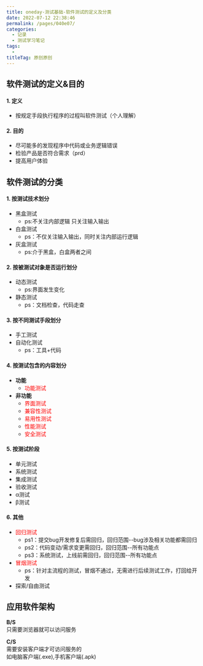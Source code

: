 ```yaml
---
title: oneday-测试基础-软件测试的定义及分类
date: 2022-07-12 22:38:46
permalink: /pages/040e07/
categories:
  - 记录
  - 测试学习笔记
tags:
  - 
titleTag: 原创原创
---
```

## 软件测试的定义&目的
#### 1. **定义**
  - 按规定手段执行程序的过程叫软件测试（个人理解）
#### 2. **目的**
  - 尽可能多的发现程序中代码或业务逻辑错误
  - 检验产品是否符合需求（prd）
  - 提高用户体验
  
<!-- more -->

## 软件测试的分类
#### 1. **按测试技术划分**
  - 黑盒测试
    - ps:不关注内部逻辑 只关注输入输出
  - 白盒测试
    - ps：不仅关注输入输出，同时关注内部运行逻辑
  - 灰盒测试
    - ps:介于黑盒，白盒两者之间
#### 2. **按被测试对象是否运行划分**
  - 动态测试
    - ps:界面发生变化
  - 静态测试
    - ps：文档检查，代码走查
#### 3. **按不同测试手段划分**
  - 手工测试
  - 自动化测试
    - ps：工具+代码
#### 4. **按测试包含的内容划分**
  - **功能**
    - <font color=red>功能测试</font>
  - **非功能**
    - <font color=red>界面测试</font>
    - <font color=red>兼容性测试</font>
    - <font color=red>易用性测试</font>
    - <font color=red>性能测试</font>
    - <font color=red>安全测试</font>
#### 5. **按测试阶段**
  - 单元测试
  - 系统测试
  - 集成测试
  - 验收测试
  - α测试
  - β测试
#### 6. **其他**
  - <font color=red>回归测试</font>
    - ps1：提交bug开发修复后需回归，回归范围--bug涉及相关功能都需回归
    - ps2：代码变动/需求变更需回归，回归范围--所有功能点
    - ps3：系统测试，上线前需回归，回归范围--所有功能点
  - <font color=red>冒烟测试</font>
    - ps：针对主流程的测试，冒烟不通过，无需进行后续测试工作，打回给开发
  - 探索/自由测试

## 应用软件架构
**B/S**  
只需要浏览器就可以访问服务  

**C/S**  
需要安装客户端才可访问服务的    
如电脑客户端(.exe),手机客户端(.apk)




